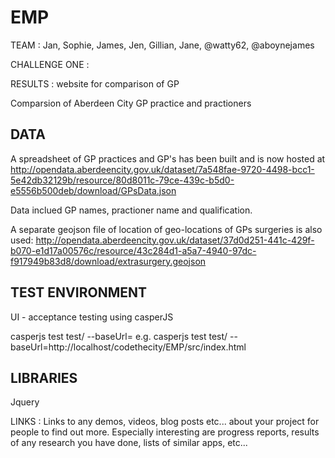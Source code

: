 EMP
===

TEAM : Jan, Sophie, James, Jen, Gillian, Jane, @watty62, @aboynejames

CHALLENGE ONE : 

RESULTS : website for comparison of GP

Comparsion of Aberdeen City GP practice and practioners


DATA
--------
A spreadsheet of GP practices and GP's has been built and is now hosted at
http://opendata.aberdeencity.gov.uk/dataset/7a548fae-9720-4498-bcc1-5e42db32129b/resource/80d8011c-79ce-439c-b5d0-e5556b500deb/download/GPsData.json

Data inclued GP names, practioner name and qualification.

A separate geojson file of location of geo-locations of GPs surgeries is also used:
http://opendata.aberdeencity.gov.uk/dataset/37d0d251-441c-429f-b070-e1d17a00576c/resource/43c284d1-a5a7-4940-97dc-f917949b83d8/download/extrasurgery.geojson

TEST ENVIRONMENT
---------------------------------

UI - acceptance testing using casperJS

casperjs test test/ --baseUrl=          e.g. casperjs test test/ --baseUrl=http://localhost/codethecity/EMP/src/index.html


LIBRARIES
---------------

Jquery


LINKS : Links to any demos, videos, blog posts etc... about your project for people to find out more. Especially interesting are progress reports, results of any research you have done, lists of similar apps, etc...
